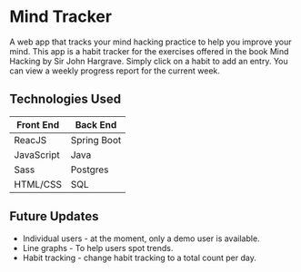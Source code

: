 # Mind Tracker
A web app that tracks your mind hacking practice to help you improve your mind. This app is a habit tracker for the exercises offered in the book Mind Hacking by Sir John Hargrave. Simply click on a habit to add an entry. You can view a weekly progress report for the current week.

## Technologies Used
| Front End | Back End |
|--|--|
| ReacJS | Spring Boot|
| JavaScript | Java |
| Sass | Postgres |
| HTML/CSS | SQL |
 
## Future Updates

 - Individual users - at the moment, only a demo user is available.
 - Line graphs - To help users spot trends.
 - Habit tracking - change habit tracking to a total count per day.
